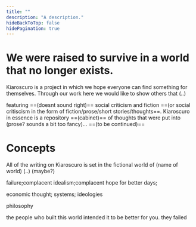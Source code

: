 ```yaml
---
title: ""
description: "A description."
hideBackToTop: false
hidePagination: true
---
```


# We were raised to survive in a world that no longer exists.

Kiaroscuro is a project in which we hope everyone can find something for themselves. Through our work here we would like to show others that (..)

featuring ==(doesnt sound right)== social criticism and fiction ==(or social critiscism in the form of fiction/prose/short stories/thoughts==. Kiaroscuro in essence is a repository ==(cabinet)== of thoughts that were put into (prose? sounds a bit too fancy)... ==(to be continued)==







# Concepts

All of the writing on Kiaroscuro is set in the fictional world of (name of world) (..) (maybe?)

failure;complacent idealism;complacent hope for better days;

economic thought; systems; ideologies

philosophy 

the people who built this world intended it to be better for you. they failed